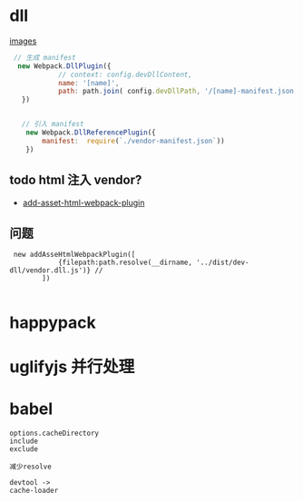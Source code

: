 # dll
[images](./img/01.png)

```js
 // 生成 manifest
  new Webpack.DllPlugin({
            // context: config.devDllContent,
            name: '[name]',
            path: path.join( config.devDllPath, '/[name]-manifest.json')
   })


   // 引入 manifest
    new Webpack.DllReferencePlugin({
        manifest:  require(`./vendor-manifest.json`))
    })
```
## todo html 注入 vendor? 
- [add-asset-html-webpack-plugin](https://www.npmjs.com/package/add-asset-html-webpack-plugin)

## 问题 
```
 new addAsseHtmlWebpackPlugin([
            {filepath:path.resolve(__dirname, '../dist/dev-dll/vendor.dll.js')} // 
        ])
```

```

```

# happypack

# uglifyjs 并行处理

# babel
    options.cacheDirectory
    include
    exclude

    减少resolve

    devtool ->
    cache-loader